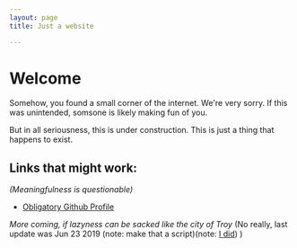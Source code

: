 ```yaml
---
layout: page
title: Just a website

---
```


# Welcome
Somehow, you found a small corner of the internet. We're very sorry.
If this was unintended, somsone is likely making fun of you.

But in all seriousness, this is under construction. This is just a thing
that happens to exist.

## Links that might work:
_(Meaningfulness is questionable)_

 - [Obligatory Github Profile](https://github.com/nshobe)

_More coming, if lazyness can be sacked like the city of Troy_
(No really, last update was Jun 23 2019 (note: make that a script)(note: [I did](https://raw.githubusercontent.com/nshobe/nshobe.github.io/master/upmydata.sh)) )

